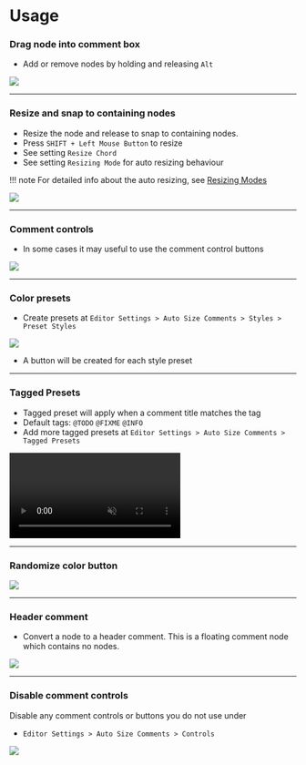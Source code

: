# Usage

### Drag node into comment box

* Add or remove nodes by holding and releasing `Alt`

![](https://i.imgur.com/2IHt0Pv.gif)

---

### Resize and snap to containing nodes

* Resize the node and release to snap to containing nodes.
* Press `SHIFT + Left Mouse Button` to resize
* See setting `Resize Chord`
* See setting `Resizing Mode` for auto resizing behaviour

!!! note
    For detailed info about the auto resizing, see [Resizing Modes](faq.md#resizing-modes)

![](https://i.imgur.com/uXGwGcq.gif)

---

### Comment controls

* In some cases it may useful to use the comment control buttons

![](https://i.imgur.com/hK4W1lH.gif)

---

### Color presets

* Create presets at `Editor Settings > Auto Size Comments > Styles > Preset Styles`

![](https://i.imgur.com/CC6OwHO.png)

* A button will be created for each style preset

---

### Tagged Presets

* Tagged preset will apply when a comment title matches the tag
* Default tags: `@TODO` `@FIXME` `@INFO`
* Add more tagged presets at `Editor Settings > Auto Size Comments > Tagged Presets`

<video controls autoplay loop muted> 
<source src="../videos/tagged-presets.mp4" type="video/mp4">
    Your browser does not support the video tag.
</video>

---

### Randomize color button

![](https://i.imgur.com/u5SkKub.gif)

---

### Header comment

* Convert a node to a header comment. This is a floating comment node which contains no nodes.

![](https://i.imgur.com/vOLaUXV.gif)

---

### Disable comment controls

Disable any comment controls or buttons you do not use under

* `Editor Settings > Auto Size Comments > Controls`

![](https://i.imgur.com/6iNk294.png)